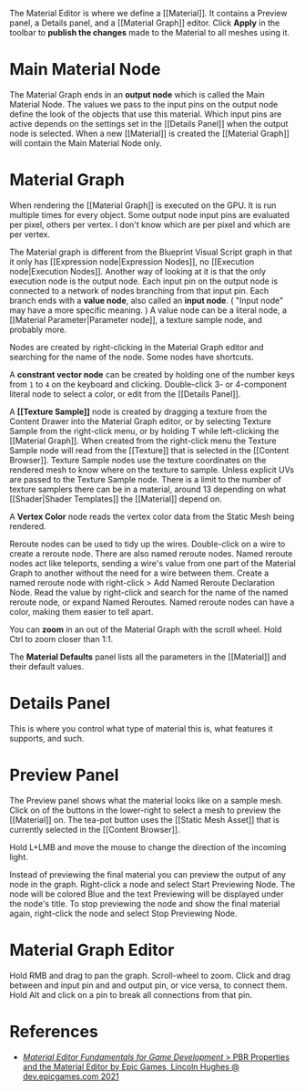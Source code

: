 The Material Editor is where we define a [[Material]].
It contains a Preview panel, a Details panel, and a [[Material Graph]] editor.
Click **Apply** in the toolbar to **publish the changes** made to the Material to all meshes using it.


# Main Material Node

The Material Graph ends in an **output node** which is called the Main Material Node.
The values we pass to the input pins on the output node define the look of the objects that use this material.
Which input pins are active depends on the settings set in the [[Details Panel]] when the output node is selected.
When a new [[Material]] is created the [[Material Graph]] will contain the Main Material Node only.

# Material Graph

When rendering the [[Material Graph]] is executed on the GPU.
It is run multiple times for every object.
Some output node input pins are evaluated per pixel, others per vertex.
I don't know which are per pixel and which are per vertex.

The Material graph is different from the Blueprint Visual Script graph in that it only has [[Expression node|Expression Nodes]], no [[Execution node|Execution Nodes]].
Another way of looking at it is that the only execution node is the output node.
Each input pin on the output node is connected to a network of nodes branching from that input pin.
Each branch ends with a **value node**, also called an **input node**.
(
"Input node" may have a more specific meaning.
)
A value node can be a literal node, a [[Material Parameter|Parameter node]], a texture sample node, and probably more.

Nodes are created by right-clicking in the Material Graph editor and searching for the name of the node.
Some nodes have shortcuts.

A **constrant vector node** can be created by holding one of the number keys from `1` to `4` on the keyboard and clicking.
Double-click 3- or 4-component literal node to select a color, or edit from the [[Details Panel]].

A **[[Texture Sample]]** node is created by dragging a texture from the Content Drawer into the Material Graph editor,
or by selecting Texture Sample from the right-click menu, or by holding T while left-clicking the [[Material Graph]].
When created from the right-click menu the Texture Sample node will read from the [[Texture]] that is selected in the [[Content Browser]].
Texture Sample nodes use the texture coordinates on the rendered mesh to know where on the texture to sample.
Unless explicit UVs are passed to the Texture Sample node.
There is a limit to the number of texture samplers there can be in a material,
around 13 depending on what [[Shader|Shader Templates]] the [[Material]] depend on.

A **Vertex Color** node reads the vertex color data from the Static Mesh being rendered.

Reroute nodes can be used to tidy up the wires.
Double-click on a wire to create a reroute node.
There are also named reroute nodes.
Named reroute nodes act like teleports, sending a wire's value from one part of the Material Graph to another without the need for a wire between them.
Create a named reroute node with right-click > Add Named Reroute Declaration Node.
Read the value by right-click and search for the name of the named reroute node, or expand Named Reroutes.
Named reroute nodes can have a color, making them easier to tell apart.

You can **zoom** in an out of the Material Graph with the scroll wheel.
Hold Ctrl to zoom closer than 1:1.

The **Material Defaults** panel lists all the parameters in the [[Material]] and their default values.


# Details Panel

This is where you control what type of material this is, what features it supports, and such.


# Preview Panel

The Preview panel shows what the material looks like on a sample mesh.
Click on of the buttons in the lower-right to select a mesh to preview the [[Material]] on.
The tea-pot button uses the [[Static Mesh Asset]] that is currently selected in the [[Content Browser]].

Hold L+LMB and move the mouse to change the direction of the incoming light.

Instead of previewing the final material you can preview the output of any node in the graph.
Right-click a node and select Start Previewing Node.
The node will be colored Blue and the text Previewing will be displayed under the node's title.
To stop previewing the node and show the final material again, right-click the node and select Stop Previewing Node.

# Material Graph Editor

Hold RMB and drag to pan the graph.
Scroll-wheel to zoom.
Click and drag between and input pin and and output pin, or vice versa, to connect them.
Hold Alt and click on a pin to break all connections from that pin.


# References

- [_Material Editor Fundamentals for Game Development_ > PBR Properties and the Material Editor by Epic Games, Lincoln Hughes @ dev.epicgames.com 2021](https://dev.epicgames.com/community/learning/courses/pm/unreal-engine-material-editor-fundamentals-for-game-development/PZb/unreal-engine-pbr-properties-and-the-material-editor)
